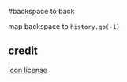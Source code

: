 #backspace to back

map backspace to `history.go(-1)`

## credit

[icon license](http://file000.flaticon.com/downloads/license/license.pdf)
